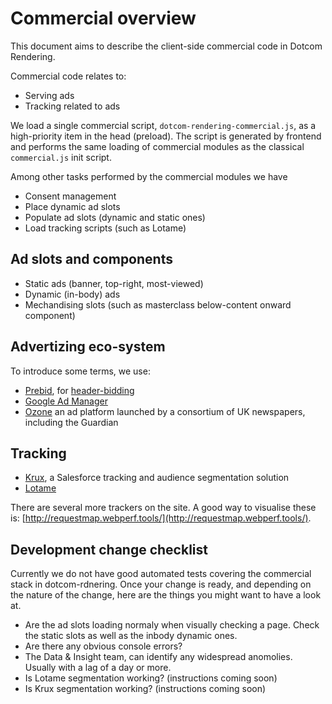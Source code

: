 # Commercial overview

This document aims to describe the client-side commercial code in Dotcom Rendering.

Commercial code relates to:

- Serving ads
- Tracking related to ads

We load a single commercial script, `dotcom-rendering-commercial.js`, as a high-priority item in the head (preload). The script is generated by frontend and performs the same loading of commercial modules as the classical `commercial.js` init script.

Among other tasks performed by the commercial modules we have

- Consent management
- Place dynamic ad slots
- Populate ad slots (dynamic and static ones)
- Load tracking scripts (such as Lotame)

## Ad slots and components

- Static ads (banner, top-right, most-viewed)
- Dynamic (in-body) ads
- Mechandising slots (such as masterclass below-content onward component)

## Advertizing eco-system

To introduce some terms, we use:

- [Prebid](https://prebid.org/overview/intro.html), for [header-bidding](https://digiday.com/media/wtf-header-bidding/)
- [Google Ad Manager](https://en.wikipedia.org/wiki/Google_Ad_Manager)
- [Ozone](https://www.ozoneproject.com/advertisers) an ad platform launched by a consortium of UK newspapers, including the Guardian

## Tracking

- [Krux](https://www.salesforce.com/products/marketing-cloud/data-management), a Salesforce tracking and audience segmentation solution
- [Lotame](https://www.lotame.com/)

There are several more trackers on the site. A good way to visualise these is: [http://requestmap.webperf.tools/](http://requestmap.webperf.tools/).

## Development change checklist

Currently we do not have good automated tests covering the commercial stack in dotcom-rdnering. Once your change is ready, and depending on the nature of the change, here are the things you might want to have a look at. 

- Are the ad slots loading normaly when visually checking a page. Check the static slots as well as the inbody dynamic ones.
- Are there any obvious console errors?
- The Data & Insight team, can identify any widespread anomolies. Usually with a lag of a day or more.
- Is Lotame segmentation working? (instructions coming soon)
- Is Krux segmentation working? (instructions coming soon)
